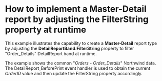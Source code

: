 # How to implement a Master-Detail report by adjusting the FilterString property at runtime


<p>This example illustrates the capability to create a <strong>Master-Detail</strong> report type by adjusting the <strong>DetailReportBand.FilterString</strong> property to filter "Order_Details" DetailReport band at runtime.</p><p>The example shows the common "<i>Orders - Order_Details</i>" Northwind data.<br />
The DetailReport_BeforePrint event handler is used to obtain the current <i>OrderID</i> value and then update the FilterString property accordingly.</p>

<br/>


